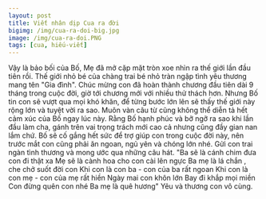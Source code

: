 ```yaml
---
layout: post
title: Viết nhân dịp Cua ra đời
bigimg: /img/cua-ra-doi-big.jpg
image: /img/cua-ra-doi.PNG
tags: [cua, hiếu-viết]
---
```


Vậy là bảo bối của Bố, Mẹ đã mở cặp mặt tròn xoe nhìn ra thế giới lần đầu tiên rồi. Thế giới nhỏ bé của chàng trai bé nhỏ tràn ngập tình yêu thương mang tên "Gia đình". Chúc mừng con đã hoàn thành chương đầu tiên dài 9 tháng trong cuộc đời, giờ tới chương mới với nhiều thử thách hơn. Nhưng Bố tin con sẽ vượt qua mọi khó khăn, để từng bước lớn lên sẽ thấy thế giới này rộng lớn và tuyệt vời ra sao. Muôn vàn câu từ cũng không thể diễn tả hết cảm xúc của Bố ngay lúc này. Rằng Bố hạnh phúc và bỡ ngỡ ra sao khi lần đầu làm cha, gánh trên vai trọng trách mới cao cả nhưng cũng đầy gian nan lắm chứ. Bố sẽ cố gắng hết sức để trợ giúp con trong cuộc đời này, nên trước mắt con cũng phải ăn ngoan, ngủ yên và chóng lớn nhé. Gửi con trai ngàn tình thương và mong ước qua những câu hát.
"Ba sẽ là cánh chim đưa con đi thật xa
Mẹ sẽ là cành hoa cho con cài lên ngực
Ba mẹ là lá chắn , che chở suốt đời con
Khi con là con ba - con của ba rất ngoan
Khi con là con mẹ - con của mẹ rất hiền
Ngày mai con khôn lớn
Bay đi khắp mọi miền
Con đừng quên con nhé
Ba mẹ là quê hương"
Yêu và thương con vô cùng. 

